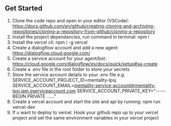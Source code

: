 ## Get Started

1. Clone the code repo and open in your editor (VSCode): https://docs.github.com/en/github/creating-cloning-and-archiving-repositories/cloning-a-repository-from-github/cloning-a-repository
2. Install the project dependancies, run command in terminal: npm i
3. Install the vercel cli: npm i -g vercel
4. Create a dialogflow account and add a new agent: https://dialogflow.cloud.google.com/
5. Create a service account for your agent/bot: https://cloud.google.com/dialogflow/es/docs/quick/setup#sa-create
6. Create a .env file in the root folder to store your secrets
7. Store the service account details to your .env file
e.g.
SERVICE_ACCOUNT_PROJECT_ID=mentality-lpsj
SERVICE_ACCOUNT_EMAIL=mentality-service-account@mentality-lpsj.iam.gserviceaccount.com
SERVICE_ACCOUNT_PRIVATE_KEY="-----BEGIN PRIVATE ......"
8. Create a vercel account and start the site and api by running: npm run vercel-dev
9. If u want to deploy to vercel. Hook your github repo up to your vercel project and set the same environment variables in your vercel project